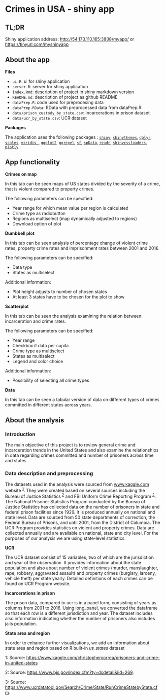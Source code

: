 # Crimes in USA - shiny app

## TL;DR

Shiny application address: http://54.173.110.165:3838/myapp/ or https://tinyurl.com/myshinyapp

## About the app

**Files**

- `ui.R`: ui for shiny application  
- `server.R`: server for shiny application  
- `index.Rmd`: description of project in shiny markdown version
- `README.md`: description of project as github README
- `dataPrep.R`: code used for preprocesing data  
- `dataPrep.RData`: RData with preprocessed data from dataPrep.R  
- `data/prison_custody_by_state.csv`: Incarcerations in prison dataset  
- `data/ucr_by_state.csv`: UCR dataset
 
**Packages**

The application uses the following packages : 
[`shiny`](https://shiny.rstudio.com/), 
[`shinythemes`](https://rstudio.github.io/shinythemes/), 
[`dplyr`](https://github.com/tidyverse/dplyr),
[`scales`](https://github.com/r-lib/scales),
[`viridis `](https://ggplot2.tidyverse.org/reference/scale_viridis.html),
[`ggplot2`](https://ggplot2.tidyverse.org/),
[`ggrepel`](https://www.rdocumentation.org/packages/ggrepel/versions/0.7.0),
[`sf`](https://cran.r-project.org/web/packages/sf/index.html),
[`spData`](https://cran.r-project.org/web/packages/spData/index.html),
[`readr`](https://readr.tidyverse.org/),
[`shinycssloaders`](https://github.com/daattali/shinycssloaders),
[`plotly`](https://plotly.com/)

## App functionality


**Crimes on map**

In this tab can be seen maps of US states divided by the severity of a crime, that is violent compared to property crimes.

The following parameters can be specified:

 - Year range for which mean value per region is calculated
 - Crime type as radiobutton
 - Regions as multiselect (map dynamically adjusted to regions)
 - Download option of plot

**Dumbbell plot**

In this tab can be seen analysis of percentage change of violent crime rates, property crime rates and imprisonment rates between 2001 and 2016. 

The following parameters can be specified:

- Data type
- States as multiselect

Additional information:

- Plot height adjusts to number of chosen states
- At least 3 states have to be chosen for the plot to show

**Scatterplot**

In this tab can be seen the analysis examining the relation between incarceration and crime rates.

The following parameters can be specified:

- Year range
- Checkbox if data per capita
- Crime type as multiselect
- States as multiselect
- Legend and color choice

Additional information: 

- Possibility of selecting all crime types

**Data**

In this tab can be seen a tabular version of data on different types of crimes committed in different states across years.

## About the analysis

### Introduction

The main objective of this project is to review general crime and incarceration trends in the United States and also examine the relationships in data regarding crimes committed and number of prisoners across time and states. 

### Data description and preprocessing

The datasets used in the analysis were sourced from www.kaggle.com website <sup>[1](#kaggle)</sup>. They were created based on several sources including the Bureau of Justice Statistics <sup>[2](#bjs)</sup> and FBI Uniform Crime Reporting Program <sup>[2](#fbi)</sup>. The National Prisoner Statistics Program conducted by the Bureau of Justice Statistics has collected data on the number of prisoners in state and federal prison facilities since 1926. It is produced annually on national and state level. Data are sourced from 50 state departments of correction, the Federal Bureau of Prisons, and until 2001, from the District of Columbia. The UCR Program provides statistics on violent and property crimes. Data are collected annually and are available on national, state and city level. For the purposes of our analysis we are using state-level statistics.

**UCR**

The UCR dataset consist of 15 variables, two of which are the jurisdiction and year of the observation. It provides information about the state population and also about number of violent crimes (murder, manslaughter, rape, robbery, aggravated assault) and property crimes (burglary, larceny, vehicle theft) per state yearly. Detailed definitions of each crimes can be found on UCR Program website.

**Incarcerations in prison**

The prison data, compared to ucr is in a panel form, consisting of years as columns from 2001 to 2016. Using long_panel, we converted the dataframe so that each row is a different jurisdiction and year. The dataset includes also information indicating whether the number of prisoners also includes jails population.

**State area and region**

In order to enhance further visualizations, we add an information about state area and region based on R built-in *us_states* dataset


<a name="kaggle">1</a>: Source: https://www.kaggle.com/christophercorrea/prisoners-and-crime-in-united-states

<a name="bjs">2</a>: Source: https://www.bjs.gov/index.cfm?ty=dcdetail&iid=269.

<a name="fbi">3</a>: Source: https://www.ucrdatatool.gov/Search/Crime/State/RunCrimeStatebyState.cfm.
